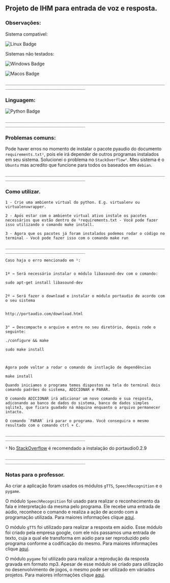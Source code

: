 ## Projeto de IHM para entrada de voz e resposta.

### **Observações**:
Sistema compatível:

![Linux Badge](https://img.shields.io/badge/OS-Linux-black.svg)

Sistemas não testados:
 
 ![Windows Badge](https://img.shields.io/badge/SO-Windows-black)
 
 ![Macos Badge](https://img.shields.io/badge/SO-MacOs-black)

`_________________________________________________________________________________________________________`


### **Linguagem:**

![Python Badge](https://img.shields.io/badge/Python-3.6.9-black)

`_________________________________________________________________________________________________________`


### **Problemas comuns:**

Pode haver erros no momento de instalar o pacote pyaudio do documento `requirements.txt¹`, pois ele irá depender de outros programas instalados em seu sistema. Solucionei o problema no `StackOverflow²`. Meu sistema é o `Ubuntu` mas acredito que funcione para todos os baseados em `debian`.


`_________________________________________________________________________________________________________`


### **Como utilizar.**

```
1 - Crie uma ambiente virtual do python. E.g. virtualenv ou virtualenvwrapper.

2 - Após estar com o ambiente virtual ativo instale os pacotes necessários que estão dentro de ¹requirements.txt - Você pode fazer isso utilizando o comando make install.

3 - Agora que os pacotes já foram instalados podemos rodar o código no terminal - Você pode fazer isso com o comando make run
```
`_________________________________________________________________________________________________________`


`Caso haja o erro mencionado em ¹:`

```

1º → Será necessário instalar o módulo libasound-dev com o comando:

sudo apt-get install libasound-dev


2º → Será fazer o download e instalar o módulo portaudio de acordo com o seu sistema


http://portaudio.com/download.html


3° → Descompacte o arquivo e entre no seu diretório, depois rode o seguinte:

./configure && make

sudo make install



Agora pode voltar a rodar o comando de instlação de dependências

make install

Quando iniciamos o programa temos dispostos na tela do terminal dois comando padrões do sistema, ADICIONAR e PARAR.

O comando ADICIONAR irá adicionar um novo comando e sua resposta, adiconando ao banco de dados do sistema, banco de dados simples sqlite3, que ficara guadado ná máquina enquanto o arquivo permanecer intacto.

O comando `PARAR` irá parar o programa. Você conseguira o mesmo resultado com o comando ctrl + C.
```

`_________________________________________________________________________________________________________`


`²` 
No [StackOverflow](https://stackoverflow.com/questions/20023131/cannot-install-pyaudio-gcc-error) é recomendado a instalação do portaudio0.2.9
    



`_________________________________________________________________________________________________________`


### **Notas para o professor.**

Ao criar a aplicação foram usados os módulos `gTTS`, `SpeechRecognition` e o `pygame`.

O módulo `SpeechRecognition` foi usado para realizar o reconhecimento da fala e interpretação da mesma pelo programa. Ele recebe uma entrada de aúdio, reconhece o comando e realiza a ação de acordo com a programação utilizada. Para maiores informações clique [aqui](https://pypi.org/project/SpeechRecognition/).

O módulo `gTTS` foi utilizado para realizar a resposta em aúdio. Esse módulo foi criado pela empresa google, com ele nós passamos uma entrada de texto, cuja a qual ele transforma em aúdio para ser reproduzido pelo programa conforme a codificação do mesmo. Para maiores informações clique [aqui](https://pypi.org/project/gTTS/).

O módulo `pygame` foi utilizado para realizar a reprodução da resposta gravada em formato mp3. Apesar de esse módulo se criado para utilização no desenvolvimento de jogos, o mesmo pode ser utilizado em váriados projetos. Para maiores informações clique [aqui](https://www.pygame.org/wiki/about/).
